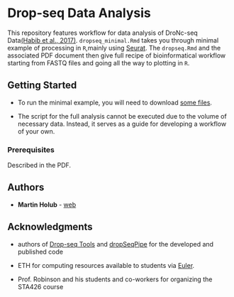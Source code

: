 # Drop-seq Data Analysis

This repository features workflow for data analysis of DroNc-seq Data[(Habib et al., 2017)]( https://www.nature.com/articles/nmeth.4407). `dropseq_minimal.Rmd` takes you through minimal example of processing in `R`,mainly using [Seurat](http://satijalab.org/seurat/). The `dropseq.Rmd` and the associated PDF document then give full recipe of bioinformatical workflow starting from FASTQ files and going all the way to plotting in `R`.

## Getting Started

* To run the minimal example, you will need to download [some files](https://drive.google.com/file/d/1Zwaqjk-cewYEuSwPbsBbacN5HBGktVOx/view?usp=sharing).

* The script for the full analysis cannot be executed due to the volume of necessary data. Instead, it serves as a guide for developing a workflow of your own.

### Prerequisites

Described in the PDF.

## Authors

* **Martin Holub** - [web](https://github.com/martinholub)


## Acknowledgments


* authors of [Drop-seq Tools](http://mccarrolllab.com/dropseq/) and [dropSeqPipe](https://github.com/Hoohm/dropSeqPipe) for the developed and published code

* ETH for computing resources available to students via [Euler](https://scicomp.ethz.ch/wiki/Euler). 

* Prof. Robinson and his students and co-workers for organizing the STA426 course
